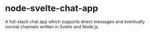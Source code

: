 # node-svelte-chat-app
A full-stack chat app which supports direct messages and eventually normal channels written in Svelte and Node.js.
